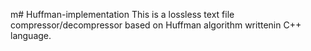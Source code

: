 m# Huffman-implementation
This is a lossless text file compressor/decompressor based on Huffman algorithm writtenin C++ language.
